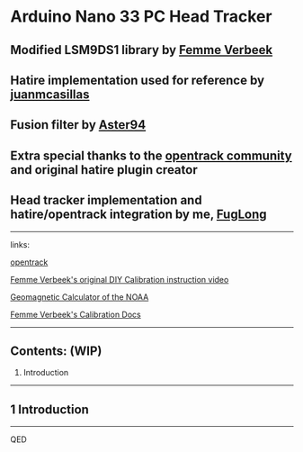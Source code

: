 # Arduino Nano 33 PC Head Tracker

## Modified LSM9DS1 library by [Femme Verbeek]( https://www.linkedin.com/in/femmeverbeek/ )
## Hatire implementation used for reference by [juanmcasillas](https://github.com/juanmcasillas/HATino)
## Fusion filter by [Aster94](https://github.com/aster94/SensorFusion)
## Extra special thanks to the [opentrack community](https://github.com/opentrack/opentrack) and original hatire plugin creator 
## Head tracker implementation and hatire/opentrack integration by me, [FugLong]( https://www.linkedin.com/in/elijah-stephenson-38a0a518b/ )

----------------------------------------------------------------------------
links:

[opentrack](https://github.com/opentrack/opentrack)

[Femme Verbeek's original DIY Calibration instruction video](https://youtu.be/BLvYFXoP33o)

[Geomagnetic Calculator of the NOAA](https://www.ngdc.noaa.gov/geomag/calculators/magcalc.shtml?#igrfwmm)

[Femme Verbeek's Calibration Docs](https://github.com/FemmeVerbeek/Arduino_LSM9DS1)

-----------------------------------------------------------------------------
## Contents: (WIP)	
1. Introduction

--------------------------------------------------------------------
## 1 Introduction   
----------------------------------------------------------------------

QED
